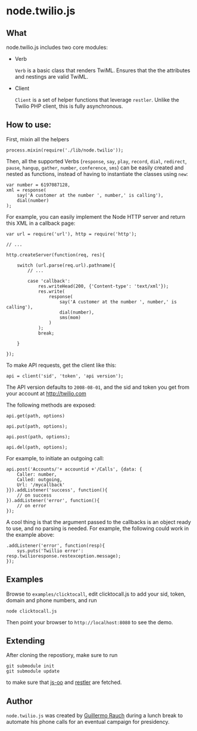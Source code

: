 node.twilio.js
==============

What
----

node.twilio.js includes two core modules:

- Verb
	
	`Verb` is a basic class that renders TwiML. Ensures that the the attributes and nestings are valid TwiML.
	
- Client
	
	`Client` is a set of helper functions that leverage `restler`. Unlike the Twilio PHP client, this is fully asynchronous.
	
How to use:
-----------

First, mixin all the helpers

	process.mixin(require('./lib/node.twilio'));

Then, all the supported Verbs (`response`, `say`, `play`, `record`, `dial`, `redirect`, `pause`, `hangup`, `gather`, `number`, `conference`, `sms`) can be easily created and nested as functions, instead of having to instantiate the classes using `new`:

	var number = 6197087128,
	xml = response(
		say('A customer at the number ', number,' is calling'),
		dial(number)
	);
	
For example, you can easily implement the Node HTTP server and return this XML in a callback page:

	var url = require('url'), http = require('http');
	
	// ...
	
	http.createServer(function(req, res){
		
		switch (url.parse(req.url).pathname){
			// ...
			
			case 'callback':
				res.writeHead(200, {'Content-type': 'text/xml'});
				res.write(
					response(
						say('A customer at the number ', number,' is calling'),
						dial(number),
						sms(mom)
					)
				);
				break;
			
		}
		
	});
	
To make API requests, get the client like this:

	api = client('sid', 'token', 'api version');
	
The API version defaults to `2008-08-01`, and the sid and token you get from your account at http://twilio.com
	
The following methods are exposed:

	api.get(path, options)
	
	api.put(path, options);
	
	api.post(path, options);
	
	api.del(path, options);
	
For example, to initiate an outgoing call:
	
	api.post('Accounts/'+ accountid +'/Calls', {data: {
		Caller: number,
		Called: outgoing,
		Url: '/mycallback'
	}}).addListener('success', function(){
		// on success
	}).addListener('error', function(){
		// on error
	});
	
A cool thing is that the argument passed to the callbacks is an object ready to use, and no parsing is needed. For example, the following could work in the example above:

	.addListener('error', function(resp){
		sys.puts('Twillio error': resp.twilioresponse.restexception.message);
	});
	
Examples
--------

Browse to `examples/clicktocall`, edit clicktocall.js to add your sid, token, domain and phone numbers, and run

	node clicktocall.js
	
Then point your browser to `http://localhost:8080` to see the demo.
	
Extending
---------

After cloning the repostiory, make sure to run

	git	submodule init
	git submodule update
	
to make sure that [js-oo](http://github.com/visionmedia/js-oo) and [restler](http://github.com/danwrong/restler) are fetched. 
	
Author
------

`node.twilio.js` was created by [Guillermo Rauch](http://devthought.com) during a lunch break to automate his phone calls for an eventual campaign for presidency.